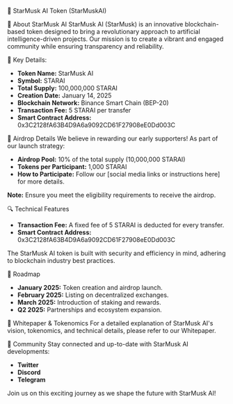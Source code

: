🚀 StarMusk AI Token (StarMuskAI)

📖 About StarMusk AI
StarMusk AI (StarMusk) is an innovative blockchain-based token designed to bring a revolutionary approach to artificial intelligence-driven projects. Our mission is to create a vibrant and engaged community while ensuring transparency and reliability.

🌟 Key Details:
- **Token Name:** StarMusk AI
- **Symbol:** STARAI
- **Total Supply:** 100,000,000 STARAI
- **Creation Date:** January 14, 2025
- **Blockchain Network:** Binance Smart Chain (BEP-20)
- **Transaction Fee:** 5 STARAI per transfer
- **Smart Contract Address:** 0x3C2128fA63B4D9A6a9092CD61F27908eE0Dd003C

🎁 Airdrop Details
We believe in rewarding our early supporters! As part of our launch strategy:

- **Airdrop Pool:** 10% of the total supply (10,000,000 STARAI)
- **Tokens per Participant:** 1,000 STARAI
- **How to Participate:** Follow our [social media links or instructions here] for more details.

**Note:** Ensure you meet the eligibility requirements to receive the airdrop.

🔍 Technical Features
- **Transaction Fee:** A fixed fee of 5 STARAI is deducted for every transfer.
- **Smart Contract Address:** 0x3C2128fA63B4D9A6a9092CD61F27908eE0Dd003C

The StarMusk AI token is built with security and efficiency in mind, adhering to blockchain industry best practices.

📜 Roadmap
- **January 2025:** Token creation and airdrop launch.
- **February 2025:** Listing on decentralized exchanges.
- **March 2025:** Introduction of staking and rewards.
- **Q2 2025:** Partnerships and ecosystem expansion.

📝 Whitepaper & Tokenomics
For a detailed explanation of StarMusk AI's vision, tokenomics, and technical details, please refer to our Whitepaper.

🤝 Community
Stay connected and up-to-date with StarMusk AI developments:

- **Twitter**
- **Discord**
- **Telegram**

Join us on this exciting journey as we shape the future with StarMusk AI!

